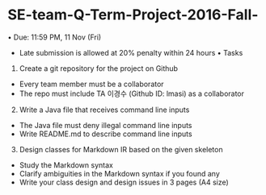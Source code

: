 # SE-team-Q-Term-Project-2016-Fall-

• Due: 11:59 PM, 11 Nov (Fri)
- Late submission is allowed at 20% penalty within 24 hours
• Tasks
1. Create a git repository for the project on Github
- Every team member must be a collaborator
- The repo must include TA 이경수 (Github ID: lmasi) as a collaborator
2. Write a Java file that receives command line inputs
- The Java file must deny illegal command line inputs
- Write README.md to describe command line inputs
3. Design classes for Markdown IR based on the given skeleton
- Study the Markdown syntax
- Clarify ambiguities in the Markdown syntax if you found any
- Write your class design and design issues in 3 pages (A4 size)
